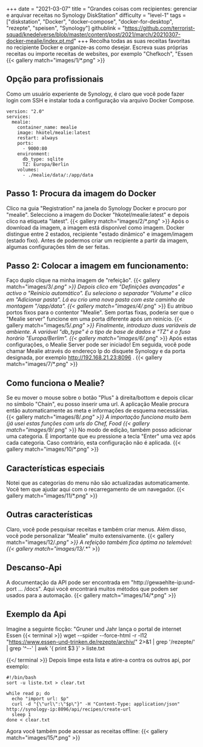 +++
date = "2021-03-07"
title = "Grandes coisas com recipientes: gerenciar e arquivar receitas no Synology DiskStation"
difficulty = "level-1"
tags = ["diskstation", "Docker", "docker-compose", "docker-for-desktop", "rezepte", "speisen", "Synology"]
githublink = "https://github.com/terrorist-squad/knedelverse/blob/master/content/post/2021/march/20210307-docker-mealie/index.pt.md"
+++
Recolha todas as suas receitas favoritas no recipiente Docker e organize-as como desejar. Escreva suas próprias receitas ou importe receitas de websites, por exemplo "Chefkoch", "Essen
{{< gallery match="images/1/*.png" >}}

## Opção para profissionais
Como um usuário experiente de Synology, é claro que você pode fazer login com SSH e instalar toda a configuração via arquivo Docker Compose.
```
version: "2.0"
services:
  mealie:
    container_name: mealie
    image: hkotel/mealie:latest
    restart: always
    ports:
      - 9000:80
    environment:
      db_type: sqlite
      TZ: Europa/Berlin
    volumes:
      - ./mealie/data/:/app/data

```

## Passo 1: Procura da imagem do Docker
Clico na guia "Registration" na janela do Synology Docker e procuro por "mealie". Selecciono a imagem do Docker "hkotel/mealie:latest" e depois clico na etiqueta "latest".
{{< gallery match="images/2/*.png" >}}
Após o download da imagem, a imagem está disponível como imagem. Docker distingue entre 2 estados, recipiente "estado dinâmico" e imagem/imagem (estado fixo). Antes de podermos criar um recipiente a partir da imagem, algumas configurações têm de ser feitas.
## Passo 2: Colocar a imagem em funcionamento:
Faço duplo clique na minha imagem de "refeição".
{{< gallery match="images/3/*.png" >}}
Depois clico em "Definições avançadas" e activo o "Reinício automático". Eu seleciono o separador "Volume" e clico em "Adicionar pasta". Lá eu crio uma nova pasta com este caminho de montagem "/app/data".
{{< gallery match="images/4/*.png" >}}
Eu atribuo portos fixos para o contentor "Mealie". Sem portas fixas, poderia ser que o "Mealie server" funcione em uma porta diferente após um reinício.
{{< gallery match="images/5/*.png" >}}
Finalmente, introduzo duas variáveis de ambiente. A variável "db_type" é o tipo de base de dados e "TZ" é o fuso horário "Europa/Berlim".
{{< gallery match="images/6/*.png" >}}
Após estas configurações, o Mealie Server pode ser iniciado! Em seguida, você pode chamar Mealie através do endereço Ip do disquete Synology e da porta designada, por exemplo http://192.168.21.23:8096 .
{{< gallery match="images/7/*.png" >}}

## Como funciona o Mealie?
Se eu mover o mouse sobre o botão "Plus" à direita/bottom e depois clicar no símbolo "Chain", eu posso inserir uma url. A aplicação Mealie procura então automaticamente as meta e informações de esquema necessárias.
{{< gallery match="images/8/*.png" >}}
A importação funciona muito bem (já usei estas funções com urls do Chef, Food
{{< gallery match="images/9/*.png" >}}
No modo de edição, também posso adicionar uma categoria. É importante que eu pressione a tecla "Enter" uma vez após cada categoria. Caso contrário, esta configuração não é aplicada.
{{< gallery match="images/10/*.png" >}}

## Características especiais
Notei que as categorias do menu não são actualizadas automaticamente. Você tem que ajudar aqui com o recarregamento de um navegador.
{{< gallery match="images/11/*.png" >}}

## Outras características
Claro, você pode pesquisar receitas e também criar menus. Além disso, você pode personalizar "Mealie" muito extensivamente.
{{< gallery match="images/12/*.png" >}}
A refeição também fica óptima no telemóvel:
{{< gallery match="images/13/*.*" >}}

## Descanso-Api
A documentação da API pode ser encontrada em "http://gewaehlte-ip:und-port ... /docs". Aqui você encontrará muitos métodos que podem ser usados para a automação.
{{< gallery match="images/14/*.png" >}}

## Exemplo da Api
Imagine a seguinte ficção: "Gruner und Jahr lança o portal de internet Essen
{{< terminal >}}
wget --spider --force-html -r -l12  "https://www.essen-und-trinken.de/rezepte/archiv/"  2>&1 | grep '/rezepte/' | grep '^--' | awk '{ print $3 }' > liste.txt

{{</ terminal >}}
Depois limpe esta lista e atire-a contra os outros api, por exemplo:
```
#!/bin/bash
sort -u liste.txt > clear.txt

while read p; do
  echo "import url: $p"
  curl -d "{\"url\":\"$p\"}" -H "Content-Type: application/json" http://synology-ip:8096/api/recipes/create-url
  sleep 1
done < clear.txt

```
Agora você também pode acessar as receitas offline:
{{< gallery match="images/15/*.png" >}}
